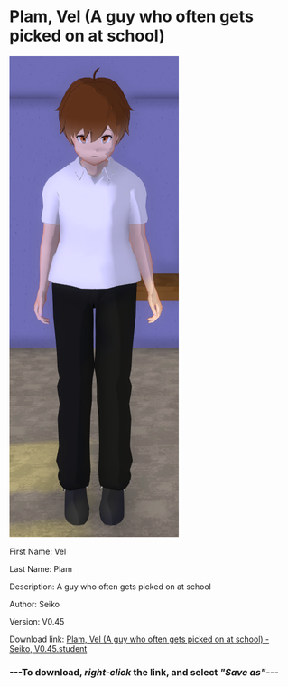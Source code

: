 # Plam, Vel (A guy who often gets picked on at school)

<img src = "https://raw.githubusercontent.com/Arbiter1223/Daigaku-Gurashi-Custom-Students/master/Students/Files/Plam%2C%20Vel%20(A%20guy%20who%20often%20gets%20picked%20on%20at%20school).png">

First Name: Vel

Last Name: Plam

Description: A guy who often gets picked on at school

Author: Seiko

Version: V0.45

Download link: <a href="https://raw.githubusercontent.com/Arbiter1223/Daigaku-Gurashi-Custom-Students/master/Students/Files/Plam%2C%20Vel%20(A%20guy%20who%20often%20gets%20picked%20on%20at%20school)%20-%20Seiko%2C%20V0.45.student">Plam, Vel (A guy who often gets picked on at school) - Seiko, V0.45.student</a>

### ---**To download, _right-click_ the link, and select _"Save as"_**---
